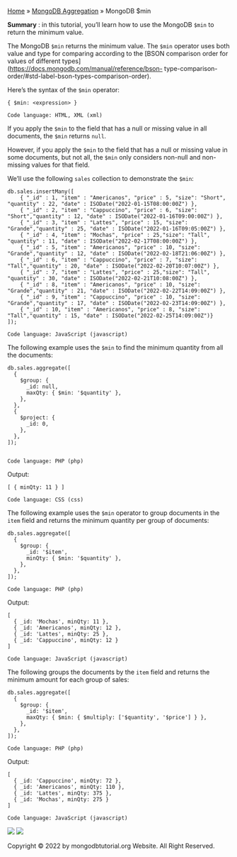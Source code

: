 

[Home](https://www.mongodbtutorial.org/) » [MongoDB
Aggregation](https://www.mongodbtutorial.org/mongodb-aggregation/) » MongoDB
$min



 **Summary** : in this tutorial, you’ll learn how to use the MongoDB `$min` to
return the minimum value.



The MongoDB `$min` returns the minimum value. The `$min` operator uses both
value and type for comparing according to the [BSON comparison order for
values of different types](https://docs.mongodb.com/manual/reference/bson-
type-comparison-order/#std-label-bson-types-comparison-order).



Here’s the syntax of the `$min` operator:


    
    
    { $min: <expression> }
    
    Code language: HTML, XML (xml)



If you apply the `$min` to the field that has a null or missing value in all
documents, the `$min` returns `null`.



However, if you apply the `$min` to the field that has a null or missing value
in some documents, but not all, the `$min` only considers non-null and non-
missing values for that field.



We’ll use the following `sales` collection to demonstrate the `$min`:


    
    
    db.sales.insertMany([
    	{ "_id" : 1, "item" : "Americanos", "price" : 5, "size": "Short", "quantity" : 22, "date" : ISODate("2022-01-15T08:00:00Z") },
    	{ "_id" : 2, "item" : "Cappuccino", "price" : 6, "size": "Short","quantity" : 12, "date" : ISODate("2022-01-16T09:00:00Z") },
    	{ "_id" : 3, "item" : "Lattes", "price" : 15, "size": "Grande","quantity" : 25, "date" : ISODate("2022-01-16T09:05:00Z") },
    	{ "_id" : 4, "item" : "Mochas", "price" : 25,"size": "Tall", "quantity" : 11, "date" : ISODate("2022-02-17T08:00:00Z") },
    	{ "_id" : 5, "item" : "Americanos", "price" : 10, "size": "Grande","quantity" : 12, "date" : ISODate("2022-02-18T21:06:00Z") },
    	{ "_id" : 6, "item" : "Cappuccino", "price" : 7, "size": "Tall","quantity" : 20, "date" : ISODate("2022-02-20T10:07:00Z") },
    	{ "_id" : 7, "item" : "Lattes", "price" : 25,"size": "Tall", "quantity" : 30, "date" : ISODate("2022-02-21T10:08:00Z") },
    	{ "_id" : 8, "item" : "Americanos", "price" : 10, "size": "Grande","quantity" : 21, "date" : ISODate("2022-02-22T14:09:00Z") },
    	{ "_id" : 9, "item" : "Cappuccino", "price" : 10, "size": "Grande","quantity" : 17, "date" : ISODate("2022-02-23T14:09:00Z") },
    	{ "_id" : 10, "item" : "Americanos", "price" : 8, "size": "Tall","quantity" : 15, "date" : ISODate("2022-02-25T14:09:00Z")}
    ]);
    
    Code language: JavaScript (javascript)



The following example uses the `$min` to find the minimum quantity from all
the documents:


    
    
    db.sales.aggregate([
      {
        $group: {
          _id: null,
          maxQty: { $min: '$quantity' },
        },
      },
      {
        $project: {
          _id: 0,
        },
      },
    ]);
    
    
    Code language: PHP (php)



Output:


    
    
    [ { minQty: 11 } ]
    
    Code language: CSS (css)



The following example uses the `$min` operator to group documents in the
`item` field and returns the minimum quantity per group of documents:


    
    
    db.sales.aggregate([
      {
        $group: {
          _id: '$item',
          minQty: { $min: '$quantity' },
        },
      },
    ]);
    
    Code language: PHP (php)



Output:


    
    
    [
      { _id: 'Mochas', minQty: 11 },
      { _id: 'Americanos', minQty: 12 },
      { _id: 'Lattes', minQty: 25 },
      { _id: 'Cappuccino', minQty: 12 }
    ]
    
    Code language: JavaScript (javascript)



The following groups the documents by the `item` field and returns the minimum
amount for each group of sales:


    
    
    db.sales.aggregate([
      {
        $group: {
          _id: '$item',
          maxQty: { $min: { $multiply: ['$quantity', '$price'] } },
        },
      },
    ]);
    
    Code language: PHP (php)



Output:


    
    
    [
      { _id: 'Cappuccino', minQty: 72 },
      { _id: 'Americanos', minQty: 110 },
      { _id: 'Lattes', minQty: 375 },
      { _id: 'Mochas', minQty: 275 }
    ]
    
    Code language: JavaScript (javascript)

![](https://www.mongodbtutorial.org/wp-content/themes/evolution/img/left.svg)
![](https://www.mongodbtutorial.org/wp-content/themes/evolution/img/right.svg)


Copyright © 2022 by mongodbtutorial.org Website. All Right Reserved.

